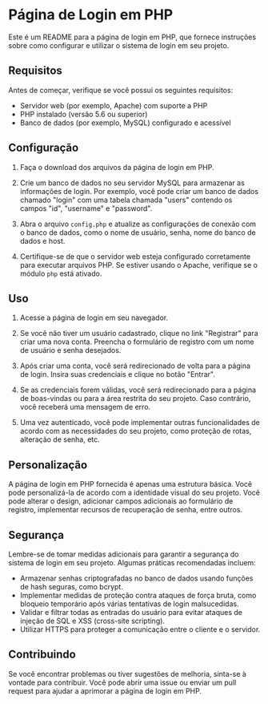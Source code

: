 # Página de Login em PHP

Este é um README para a página de login em PHP, que fornece instruções sobre como configurar e utilizar o sistema de login em seu projeto.

## Requisitos

Antes de começar, verifique se você possui os seguintes requisitos:

- Servidor web (por exemplo, Apache) com suporte a PHP
- PHP instalado (versão 5.6 ou superior)
- Banco de dados (por exemplo, MySQL) configurado e acessível

## Configuração

1. Faça o download dos arquivos da página de login em PHP.

2. Crie um banco de dados no seu servidor MySQL para armazenar as informações de login. Por exemplo, você pode criar um banco de dados chamado "login" com uma tabela chamada "users" contendo os campos "id", "username" e "password".

3. Abra o arquivo `config.php` e atualize as configurações de conexão com o banco de dados, como o nome de usuário, senha, nome do banco de dados e host.

4. Certifique-se de que o servidor web esteja configurado corretamente para executar arquivos PHP. Se estiver usando o Apache, verifique se o módulo `php` está ativado.

## Uso

1. Acesse a página de login em seu navegador.

2. Se você não tiver um usuário cadastrado, clique no link "Registrar" para criar uma nova conta. Preencha o formulário de registro com um nome de usuário e senha desejados.

3. Após criar uma conta, você será redirecionado de volta para a página de login. Insira suas credenciais e clique no botão "Entrar".

4. Se as credenciais forem válidas, você será redirecionado para a página de boas-vindas ou para a área restrita do seu projeto. Caso contrário, você receberá uma mensagem de erro.

5. Uma vez autenticado, você pode implementar outras funcionalidades de acordo com as necessidades do seu projeto, como proteção de rotas, alteração de senha, etc.

## Personalização

A página de login em PHP fornecida é apenas uma estrutura básica. Você pode personalizá-la de acordo com a identidade visual do seu projeto. Você pode alterar o design, adicionar campos adicionais ao formulário de registro, implementar recursos de recuperação de senha, entre outros.

## Segurança

Lembre-se de tomar medidas adicionais para garantir a segurança do sistema de login em seu projeto. Algumas práticas recomendadas incluem:

- Armazenar senhas criptografadas no banco de dados usando funções de hash seguras, como bcrypt.
- Implementar medidas de proteção contra ataques de força bruta, como bloqueio temporário após várias tentativas de login malsucedidas.
- Validar e filtrar todas as entradas do usuário para evitar ataques de injeção de SQL e XSS (cross-site scripting).
- Utilizar HTTPS para proteger a comunicação entre o cliente e o servidor.

## Contribuindo

Se você encontrar problemas ou tiver sugestões de melhoria, sinta-se à vontade para contribuir. Você pode abrir uma issue ou enviar um pull request para ajudar a aprimorar a página de login em PHP.
